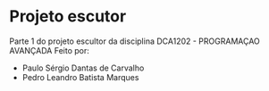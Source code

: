 # Projeto escutor 
Parte 1 do projeto escultor da disciplina DCA1202 - PROGRAMAÇAO AVANÇADA
Feito por: 
- Paulo Sérgio Dantas de Carvalho
- Pedro Leandro Batista Marques
